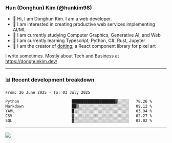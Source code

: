### Hun (Donghun) Kim (@hunkim98)

- 👋 Hi, I am Donghun Kim. I am a web developer. 
- 🤔 I am interested in creating productive web services implementing AI/ML
- 🔭 I am currently studying Computer Graphics, Generative AI, and Web 
- 🌱 I am currently learning Typescript, Python, C#, Rust, Jupyter
- 🎨 I am the creator of [dotting](https://github.com/hunkim98/dotting), a React component library for pixel art

I write sometimes. Mostly about Tech and Business at https://donghunkim.dev/

---
### 📊 Recent development breakdown
<!--START_SECTION:waka-->

```txt
From: 26 June 2025 - To: 03 July 2025

Python                       ███████████████████▓░░░░░   78.26 %
Markdown                     ██▒░░░░░░░░░░░░░░░░░░░░░░   09.12 %
YAML                         █░░░░░░░░░░░░░░░░░░░░░░░░   03.94 %
CSV                          ▓░░░░░░░░░░░░░░░░░░░░░░░░   02.27 %
SQL                          ▓░░░░░░░░░░░░░░░░░░░░░░░░   02.02 %
```

<!--END_SECTION:waka-->
---

<!-- <div align='center'> -->
  <img align="center" src="https://github-readme-stats.vercel.app/api?username=hunkim98&theme=dark&show_icons=true"/>
<!-- </div> -->
<!--
**hunkim98/hunkim98** is a ✨ _special_ ✨ repository because its `README.md` (this file) appears on your GitHub profile.

Here are some ideas to get you started:

- 🔭 I’m currently working on ...
- 🌱 I’m currently learning ...
- 👯 I’m looking to collaborate on ...
- 🤔 I’m looking for help with ...
- 💬 Ask me about ...
- 📫 How to reach me: ...
- 😄 Pronouns: ...
- ⚡ Fun fact: ...
-->
